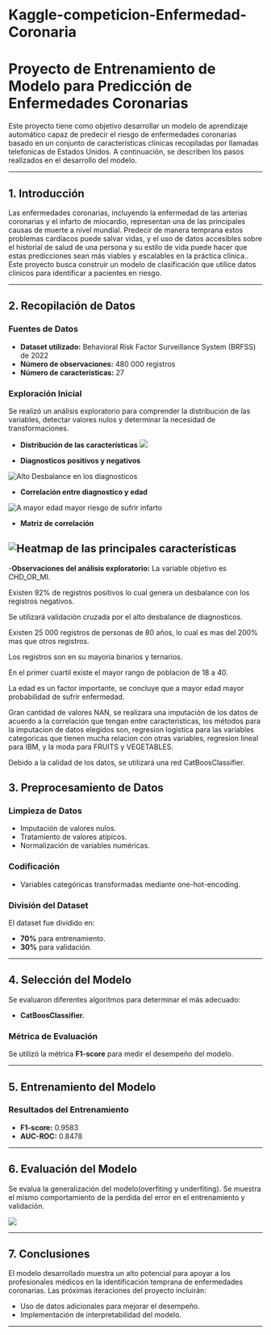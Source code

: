 # Kaggle-competicion-Enfermedad-Coronaria

# Proyecto de Entrenamiento de Modelo para Predicción de Enfermedades Coronarias

Este proyecto tiene como objetivo desarrollar un modelo de aprendizaje automático capaz de predecir el riesgo de enfermedades coronarias basado en un conjunto de características clínicas recopiladas por llamadas telefonicas de Estados Unidos. A continuación, se describen los pasos realizados en el desarrollo del modelo.

---

## 1. Introducción

Las enfermedades coronarias, incluyendo la enfermedad de las arterias coronarias y el infarto de miocardio, representan una de las principales causas de muerte a nivel mundial. Predecir de manera temprana estos problemas cardíacos puede salvar vidas, y el uso de datos accesibles sobre el historial de salud de una persona y su estilo de vida puede hacer que estas predicciones sean más viables y escalables en la práctica clínica.. Este proyecto busca construir un modelo de clasificación que utilice datos clínicos para identificar a pacientes en riesgo.

---

## 2. Recopilación de Datos

### Fuentes de Datos
- **Dataset utilizado:** Behavioral Risk Factor Surveillance System (BRFSS) de 2022
- **Número de observaciones:** 480 000 registros
- **Número de características:** 27

### Exploración Inicial
Se realizó un análisis exploratorio para comprender la distribución de las variables, detectar valores nulos y determinar la necesidad de transformaciones.

- **Distribución de las características**
![](plots/distribuciondelascaracteristicas.png) <!-- Coloca aquí una imagen o gráfico -->

- **Diagnosticos positivos y negativos**

![Alto Desbalance en los diagnosticos](plots/desbalanceentrepositivosynegativos.png)

- **Correlación entre diagnostico y edad**

![A mayor edad mayor riesgo de sufrir infarto](plots/relacionedadydiagnostico.png)

- **Matriz de correlación**

![Heatmap de las principales características](plots/matrizcorrelaciondecaracteristicas.png)
---

-**Observaciones del análisis exploratorio:**
La variable objetivo es CHD_OR_MI.

Existen 92% de registros positivos lo cual genera un desbalance con los registros negativos. 

Se utilizará validación cruzada por el alto desbalance de diagnosticos.

Existen 25 000 registros de personas de 80 años, lo cual es mas del 200% mas que otros registros.

Los registros son en su mayoria binarios y ternarios.

En el primer cuartil existe el mayor rango de poblacion de 18 a 40.

La edad es un factor importante, se concluye que a mayor edad mayor probabilidad de sufrir enfermedad.

Gran cantidad de valores NAN, se realizara una imputación de los datos de acuerdo a la correlación que tengan entre caracteristicas, los métodos para la imputacion de datos 
elegidos son, regresion logistica para las variables categoricas que tienen mucha relacion con otras variables, regresion lineal para IBM, y la moda para FRUITS y VEGETABLES.

Debido a la calidad de los datos, se utilizará una red CatBoosClassifier.

## 3. Preprocesamiento de Datos

### Limpieza de Datos
- Imputación de valores nulos.
- Tratamiento de valores atípicos.
- Normalización de variables numéricas.

### Codificación
- Variables categóricas transformadas mediante one-hot-encoding.


### División del Dataset
El dataset fue dividido en:
- **70%** para entrenamiento.
- **30%** para validación.

---

## 4. Selección del Modelo

Se evaluaron diferentes algoritmos para determinar el más adecuado:
- **CatBoosClassifier.**


### Métrica de Evaluación
Se utilizó la métrica **F1-score** para medir el desempeño del modelo.

---

## 5. Entrenamiento del Modelo


### Resultados del Entrenamiento

- **F1-score:** 0.9583
- **AUC-ROC:** 0.8478

<!-- ![Curva ROC](#)  Coloca aquí una curva ROC -->

---

## 6. Evaluación del Modelo

Se evalua la generalización del modelo(overfiting y underfiting). Se muestra el mismo comportamiento de la perdida del error en el entrenamiento y validación.

![](plots/analisisdelacaidaddelerror.png) <!-- Coloca aquí una imagen de resultados -->

---
<!--
## 7. Implementación

Se desplegó el modelo en un entorno productivo mediante [inserta plataforma, e.g., Flask, AWS Lambda]. El modelo está preparado para recibir datos en tiempo real y devolver predicciones.

---
-->
## 7. Conclusiones

El modelo desarrollado muestra un alto potencial para apoyar a los profesionales médicos en la identificación temprana de enfermedades coronarias. Las próximas iteraciones del proyecto incluirán:
- Uso de datos adicionales para mejorar el desempeño.
- Implementación de interpretabilidad del modelo.

---

<!--
## 9. Referencias

- [Inserta aquí referencias relevantes]

---

## Anexos

Incluye aquí cualquier información adicional que pueda ser relevante.

---

*¡Completa los espacios con imágenes, gráficos y resultados obtenidos!*
-->
